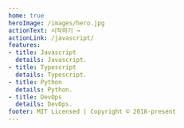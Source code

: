 ```yaml
---
home: true
heroImage: /images/hero.jpg
actionText: 시작하기 →
actionLink: /javascript/
features:
- title: Javascript
  details: Javascript.
- title: Typescript
  details: Typescript.
- title: Python
  details: Python.
- title: DevOps
  details: DevOps.
footer: MIT Licensed | Copyright © 2018-present
---
```

